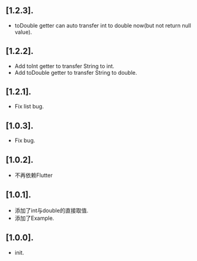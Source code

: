 ## [1.2.3].

* toDouble getter can auto transfer int to double now(but not return null value).

## [1.2.2].

* Add toInt getter to transfer String to int.
* Add toDouble getter to transfer String to double.

## [1.2.1].

* Fix list bug.

## [1.0.3].

* Fix bug.
## [1.0.2].

* 不再依赖Flutter

## [1.0.1].

* 添加了int与double的直接取值.
* 添加了Example.

## [1.0.0].

* init.
